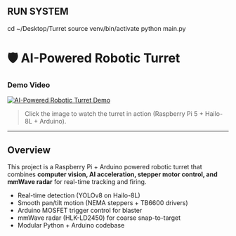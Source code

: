 ## RUN SYSTEM
cd ~/Desktop/Turret
source venv/bin/activate
python main.py

# 🛡️ AI-Powered Robotic Turret

### Demo Video
[![AI-Powered Robotic Turret Demo](https://img.youtube.com/vi/XWiej0elrc0/0.jpg)](https://youtube.com/shorts/XWiej0elrc0)

> Click the image to watch the turret in action (Raspberry Pi 5 + Hailo-8L + Arduino).

---

## Overview
This project is a Raspberry Pi + Arduino powered robotic turret that combines **computer vision, AI acceleration, stepper motor control, and mmWave radar** for real-time tracking and firing.

- Real-time detection (YOLOv8 on Hailo-8L)  
- Smooth pan/tilt motion (NEMA steppers + TB6600 drivers)  
- Arduino MOSFET trigger control for blaster  
- mmWave radar (HLK-LD2450) for coarse snap-to-target  
- Modular Python + Arduino codebase  
